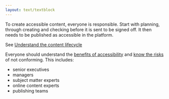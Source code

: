 ```yaml
---
layout: text/textblock
---
```


To create accessible content, everyone is responsible. Start with planning, through creating and checking before it is sent to be signed off. It then needs to be published as accessible in the platform.

See [Understand the content lifecycle]()

Everyone should understand the [benefits of accessibility](https://www.w3.org/WAI/perspectives/) and [know the risks](/content-strategy/accessible-content/consequences-risk/) of not conforming. This includes:

- senior executives
- managers
- subject matter experts
- online content experts
- publishing teams
